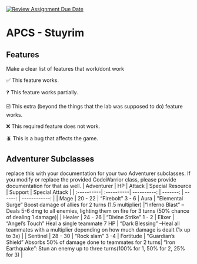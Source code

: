 [![Review Assignment Due Date](https://classroom.github.com/assets/deadline-readme-button-22041afd0340ce965d47ae6ef1cefeee28c7c493a6346c4f15d667ab976d596c.svg)](https://classroom.github.com/a/KprAwj1n)
# APCS - Stuyrim

## Features

Make a clear list of features that work/dont work

:white_check_mark: This feature works.

:question: This feature works partially.

:ballot_box_with_check: This extra (beyond the things that the lab was supposed to do) feature works.

:x: This required feature does not work.

:beetle: This is a bug that affects the game.


## Adventurer Subclasses

replace this with your documentation for your two Adventurer subclasses. If you modify or replace the provided CodeWarrior class, please provide documentation for that as well.
| Adventurer |     HP     | Attack | Special Resource | Support | Special Attack |
| :----------| :----------| ----------: | -------: | ------: | ------------: |
| Mage       | 20 - 22    | “Firebolt” 3 - 6  | Aura | "Elemental Surge” Boost damage of allies for 2 turns (1.5 multiplier) |“Inferno Blast”  – Deals 5-6 dmg to all enemies, lighting them on fire for 3 turns (50% chance of dealing 1 damage)|
| Healer     | 24 - 26    |  “Divine Strike” 1 - 2    | Elixer | “Angel’s Touch” Heal a single teammate 7 HP |  “Dark Blessing”  –Heal all teammates with a multiplier depending on how much damage is dealt (1x up to 3x) |
| Sentinel   | 28 - 30    | “Rock slam” 3 -4  | Fortitude | "Guardian’s Shield” Absorbs 50% of damage done to teammates for 2 turns| “Iron Earthquake”: Stun an enemy up to three turns(100% for 1, 50% for 2, 25% for 3) |

